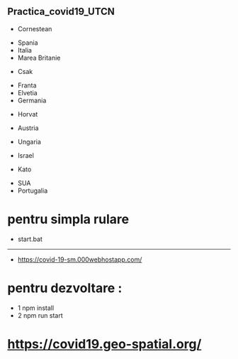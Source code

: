 ## Practica_covid19_UTCN

+ Cornestean

- Spania
- Italia
- Marea Britanie 

+ Csak

- Franta
- Elvetia
- Germania 

+ Horvat

+ Austria
+ Ungaria
+ Israel 

+ Kato

- SUA
- Portugalia

# pentru simpla rulare
+  start.bat
------------
+  https://covid-19-sm.000webhostapp.com/

# pentru dezvoltare : 
 
- 1 npm install
- 2 npm run start

# https://covid19.geo-spatial.org/

